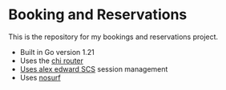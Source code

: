 # Booking and Reservations

This is the repository for my bookings and reservations project.

- Built in Go version 1.21
- Uses the [chi router](https://github.com/go-chi/chi)
- [Uses alex edward SCS](https://github.com/alexedwards/scs) session management
- Uses [nosurf](https://github.com/justinas/nosurf)
